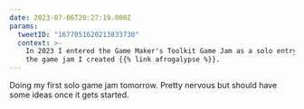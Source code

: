 ```yaml
---
date: 2023-07-06T20:27:19.000Z
params:
  tweetID: "1677051620213833730"
  context: >-
    In 2023 I entered the Game Maker's Toolkit Game Jam as a solo entry. During
    the game jam I created {{% link afrogalypse %}}.
---
```


Doing my first solo game jam tomorrow. Pretty nervous but should have some
ideas once it gets started.
